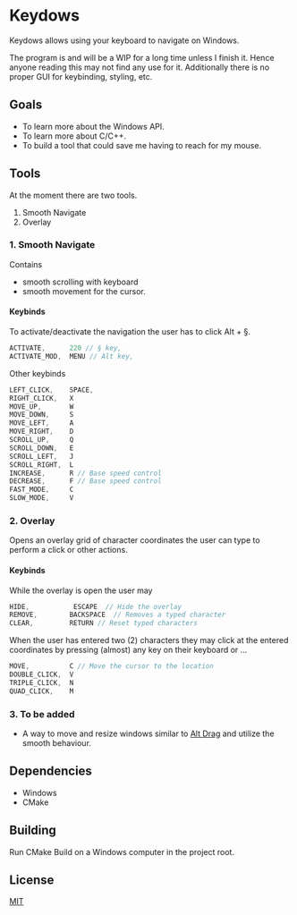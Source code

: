 # Keydows
Keydows allows using your keyboard to navigate on Windows.

The program is and will be a WIP for a long time unless I finish it. Hence anyone reading this may not find any use for it. Additionally there is no proper GUI for keybinding, styling, etc.

## Goals
- To learn more about the Windows API.
- To learn more about C/C++.
- To build a tool that could save me having to reach for my mouse.

## Tools
At the moment there are two tools.
1. Smooth Navigate
2. Overlay 

### 1. Smooth Navigate
Contains
- smooth scrolling with keyboard
- smooth movement for the cursor.

#### Keybinds
To activate/deactivate the navigation the user has to click Alt + §.
```cpp
ACTIVATE,      220 // § key,
ACTIVATE_MOD,  MENU // Alt key,
```

Other keybinds
```cpp
LEFT_CLICK,    SPACE,
RIGHT_CLICK,   X
MOVE_UP,       W
MOVE_DOWN,     S
MOVE_LEFT,     A
MOVE_RIGHT,    D
SCROLL_UP,     Q
SCROLL_DOWN,   E
SCROLL_LEFT,   J
SCROLL_RIGHT,  L
INCREASE,      R // Base speed control
DECREASE,      F // Base speed control
FAST_MODE,     C
SLOW_MODE,     V
```


### 2. Overlay
Opens an overlay grid of character coordinates the user can type to perform a click or other actions.

#### Keybinds
While the overlay is open the user may
```cpp
HIDE,           ESCAPE  // Hide the overlay
REMOVE,        BACKSPACE  // Removes a typed character
CLEAR,         RETURN // Reset typed characters
```
When the user has entered two (2) characters they may
click at the entered coordinates by pressing (almost) any key on their keyboard or ...
```cpp
MOVE,          C // Move the cursor to the location
DOUBLE_CLICK,  V
TRIPLE_CLICK,  N
QUAD_CLICK,    M
```

### 3. To be added
- A way to move and resize windows similar to [Alt Drag](https://stefansundin.github.io/altdrag/) and utilize the smooth behaviour.

## Dependencies
- Windows
- CMake

## Building
Run CMake Build on a Windows computer in the project root.

## License
[MIT](https://choosealicense.com/licenses/mit/)